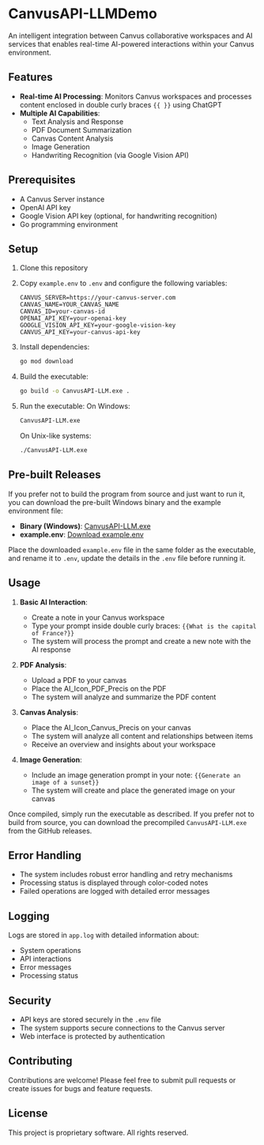 # CanvusAPI-LLMDemo

An intelligent integration between Canvus collaborative workspaces and AI services that enables real-time AI-powered interactions within your Canvus environment.

## Features

- **Real-time AI Processing**: Monitors Canvus workspaces and processes content enclosed in double curly braces `{{ }}` using ChatGPT
- **Multiple AI Capabilities**:
  - Text Analysis and Response
  - PDF Document Summarization
  - Canvas Content Analysis
  - Image Generation
  - Handwriting Recognition (via Google Vision API)

## Prerequisites

- A Canvus Server instance
- OpenAI API key
- Google Vision API key (optional, for handwriting recognition)
- Go programming environment

## Setup

1. Clone this repository
2. Copy `example.env` to `.env` and configure the following variables:
   ```
   CANVUS_SERVER=https://your-canvus-server.com
   CANVAS_NAME=YOUR_CANVAS_NAME
   CANVAS_ID=your-canvas-id
   OPENAI_API_KEY=your-openai-key
   GOOGLE_VISION_API_KEY=your-google-vision-key
   CANVUS_API_KEY=your-canvus-api-key
   ```

3. Install dependencies:
   ```bash
   go mod download
   ```

4. Build the executable:
   ```bash
   go build -o CanvusAPI-LLM.exe .
   ```

5. Run the executable:
   On Windows:
   ```bash
   CanvusAPI-LLM.exe
   ```
   On Unix-like systems:
   ```bash
   ./CanvusAPI-LLM.exe
   ```

## Pre-built Releases

If you prefer not to build the program from source and just want to run it, you can download the pre-built Windows binary and the example environment file:

- **Binary (Windows)**: [CanvusAPI-LLM.exe](https://github.com/jaypaulb/CanvusAPI-LLMDemo/releases/latest/download/CanvusAPI-LLM.exe)
- **example.env**: [Download example.env](https://github.com/jaypaulb/CanvusAPI-LLMDemo/raw/main/example.env)

Place the downloaded `example.env` file in the same folder as the executable, and rename it to `.env`, update the details in the `.env` file before running it.

## Usage

1. **Basic AI Interaction**:
   - Create a note in your Canvus workspace
   - Type your prompt inside double curly braces: `{{What is the capital of France?}}`
   - The system will process the prompt and create a new note with the AI response

2. **PDF Analysis**:
   - Upload a PDF to your canvas
   - Place the AI_Icon_PDF_Precis on the PDF
   - The system will analyze and summarize the PDF content

3. **Canvas Analysis**:
   - Place the AI_Icon_Canvus_Precis on your canvas
   - The system will analyze all content and relationships between items
   - Receive an overview and insights about your workspace

4. **Image Generation**:
   - Include an image generation prompt in your note: `{{Generate an image of a sunset}}`
   - The system will create and place the generated image on your canvas

Once compiled, simply run the executable as described. If you prefer not to build from source, you can download the precompiled `CanvusAPI-LLM.exe` from the GitHub releases.

## Error Handling

- The system includes robust error handling and retry mechanisms
- Processing status is displayed through color-coded notes
- Failed operations are logged with detailed error messages

## Logging

Logs are stored in `app.log` with detailed information about:
- System operations
- API interactions
- Error messages
- Processing status

## Security

- API keys are stored securely in the `.env` file
- The system supports secure connections to the Canvus server
- Web interface is protected by authentication

## Contributing

Contributions are welcome! Please feel free to submit pull requests or create issues for bugs and feature requests.

## License

This project is proprietary software. All rights reserved.
